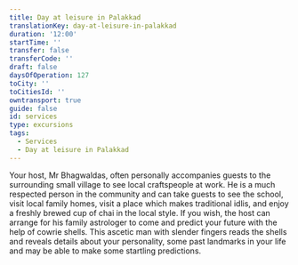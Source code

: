 ```yaml
---
title: Day at leisure in Palakkad
translationKey: day-at-leisure-in-palakkad
duration: '12:00'
startTime: ''
transfer: false
transferCode: ''
draft: false
daysOfOperation: 127
toCity: ''
toCitiesId: ''
owntransport: true
guide: false
id: services
type: excursions
tags:
  - Services
  - Day at leisure in Palakkad
---
```

Your host, Mr Bhagwaldas, often personally accompanies guests to the surrounding small village to see local craftspeople at work. He is a much respected person in the community and can take guests to see the school, visit local family homes, visit a place which makes traditional idlis, and enjoy a freshly brewed cup of chai in the local style.    If you wish, the host can arrange for his family astrologer to come and predict your future with the help of cowrie shells. This ascetic man with slender fingers reads the shells and reveals details about your personality, some past landmarks in your life and may be able to make some startling predictions.